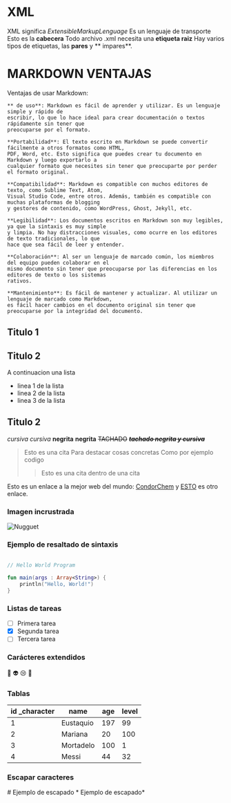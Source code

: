 # XML
XML significa _ExtensibleMarkupLenguage_ 
Es un lenguaje de transporte
Esto es la **cabecera** <?xml version="1.0" encoding="UTF-8"?>
Todo archivo .xml necesita una **etiqueta raiz**
Hay varios tipos de etiquetas, las **pares** y ** impares**.



# MARKDOWN VENTAJAS
Ventajas de usar Markdown:

    ** de uso**: Markdown es fácil de aprender y utilizar. Es un lenguaje simple y rápido de 
	escribir, lo que lo hace ideal para crear documentación o textos rápidamente sin tener que 
	preocuparse por el formato.

    **Portabilidad**: El texto escrito en Markdown se puede convertir fácilmente a otros formatos como HTML, 
	PDF, Word, etc. Esto significa que puedes crear tu documento en Markdown y luego exportarlo a 
	cualquier formato que necesites sin tener que preocuparte por perder el formato original.

    **Compatibilidad**: Markdown es compatible con muchos editores de texto, como Sublime Text, Atom, 
	Visual Studio Code, entre otros. Además, también es compatible con muchas plataformas de blogging 
	y gestores de contenido, como WordPress, Ghost, Jekyll, etc.

    **Legibilidad**: Los documentos escritos en Markdown son muy legibles, ya que la sintaxis es muy simple 
	y limpia. No hay distracciones visuales, como ocurre en los editores de texto tradicionales, lo que 
	hace que sea fácil de leer y entender.

    **Colaboración**: Al ser un lenguaje de marcado común, los miembros del equipo pueden colaborar en el 
	mismo documento sin tener que preocuparse por las diferencias en los editores de texto o los sistemas 
	rativos.

    **Mantenimiento**: Es fácil de mantener y actualizar. Al utilizar un lenguaje de marcado como Markdown, 
	es fácil hacer cambios en el documento original sin tener que preocuparse por la integridad del documento.


## Titulo 1

## Titulo 2
A continuacion una lista

* linea 1 de la lista
* linea 2 de la lista
* linea 3 de la lista

## Titulo 2
*cursiva* _cursiva_
**negrita** __negrita__
~~TACHADO~~
~~***tachado negrita y cursiva***~~

> Esto es una cita
> Para destacar cosas concretas
> Como por ejemplo codigo
>> Esto es una cita dentro de una cita

Esto es un enlace a la mejor web del mundo:
[CondorChem](http://condorchem.com)
y [ESTO](http://enti.cat) es otro enlace.

### Imagen incrustrada
![Nugguet](https://i.etsystatic.com/18862914/r/il/9ddd2d/3355087118/il_570xN.3355087118_rgbz.jpg)

### Ejemplo de resaltado de sintaxis
```kotlin
	
// Hello World Program

fun main(args : Array<String>) {
    println("Hello, World!")
}

```

### Listas de tareas
- [ ] Primera tarea
- [X] Segunda tarea
- [ ] Tercera tarea

### Carácteres extendidos
:poop: :alien: :cry: :imp:

### Tablas

| id _character | name | age | level |
| --- | --- | --- | --- |
| 1 | Eustaquio | 197 | 99 |
| 2 | Mariana | 20 | 100 |
| 3 | Mortadelo | 100 | 1 |
| 4 | Messi | 44 | 32 |

### Escapar caracteres

\# Ejemplo de escapado
\* Ejemplo de escapado\*